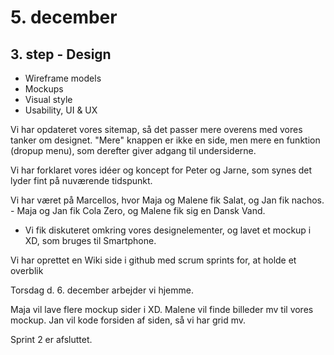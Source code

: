 # 5. december


## 3. step - Design
- Wireframe models
- Mockups
- Visual style
- Usability, UI & UX


Vi har opdateret vores sitemap, så det passer mere overens med vores tanker om designet.
"Mere" knappen er ikke en side, men mere en funktion (dropup menu), som derefter giver adgang til undersiderne.



Vi har forklaret vores idéer og koncept for Peter og Jarne, som synes det lyder fint på nuværende tidspunkt.

Vi har været på Marcellos, hvor Maja og Malene fik Salat, og Jan fik nachos. - Maja og Jan fik Cola Zero, og Malene fik sig en Dansk Vand.
- Vi fik diskuteret omkring vores designelementer, og lavet et mockup i XD, som bruges til Smartphone.

Vi har oprettet en Wiki side i github med scrum sprints for, at holde et overblik


Torsdag d. 6. december arbejder vi hjemme.

Maja vil lave flere mockup sider i XD.
Malene vil finde billeder mv til vores mockup.
Jan vil kode forsiden af siden, så vi har grid mv.

Sprint 2 er afsluttet.